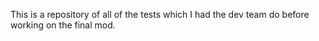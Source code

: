 This is a repository of all of the tests which I had the dev team do before working on the final mod.
